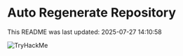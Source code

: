 # Auto Regenerate Repository

This README was last updated: 2025-07-27 14:10:58

 ![TryHackMe](https://tryhackme.com/badge/533634)